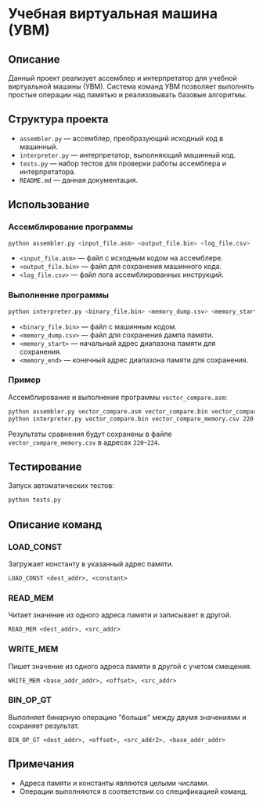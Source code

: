 # Учебная виртуальная машина (УВМ)

## Описание

Данный проект реализует ассемблер и интерпретатор для учебной виртуальной машины (УВМ). Система команд УВМ позволяет выполнять простые операции над памятью и реализовывать базовые алгоритмы.

## Структура проекта

- `assembler.py` — ассемблер, преобразующий исходный код в машинный.
- `interpreter.py` — интерпретатор, выполняющий машинный код.
- `tests.py` — набор тестов для проверки работы ассемблера и интерпретатора.
- `README.md` — данная документация.

## Использование

### Ассемблирование программы

```bash
python assembler.py <input_file.asm> <output_file.bin> <log_file.csv>
```

- `<input_file.asm>` — файл с исходным кодом на ассемблере.
- `<output_file.bin>` — файл для сохранения машинного кода.
- `<log_file.csv>` — файл лога ассемблированных инструкций.

### Выполнение программы

```bash
python interpreter.py <binary_file.bin> <memory_dump.csv> <memory_start> <memory_end>
```

- `<binary_file.bin>` — файл с машинным кодом.
- `<memory_dump.csv>` — файл для сохранения дампа памяти.
- `<memory_start>` — начальный адрес диапазона памяти для сохранения.
- `<memory_end>` — конечный адрес диапазона памяти для сохранения.

### Пример

Ассемблирование и выполнение программы `vector_compare.asm`:

```bash
python assembler.py vector_compare.asm vector_compare.bin vector_compare_log.csv
python interpreter.py vector_compare.bin vector_compare_memory.csv 220 224
```

Результаты сравнения будут сохранены в файле `vector_compare_memory.csv` в адресах `220`–`224`.

## Тестирование

Запуск автоматических тестов:

```bash
python tests.py
```

## Описание команд

### LOAD_CONST

Загружает константу в указанный адрес памяти.

```
LOAD_CONST <dest_addr>, <constant>
```

### READ_MEM

Читает значение из одного адреса памяти и записывает в другой.

```
READ_MEM <dest_addr>, <src_addr>
```

### WRITE_MEM

Пишет значение из одного адреса памяти в другой с учетом смещения.

```
WRITE_MEM <base_addr_addr>, <offset>, <src_addr>
```

### BIN_OP_GT

Выполняет бинарную операцию "больше" между двумя значениями и сохраняет результат.

```
BIN_OP_GT <dest_addr>, <offset>, <src_addr2>, <base_addr_addr>
```

## Примечания

- Адреса памяти и константы являются целыми числами.
- Операции выполняются в соответствии со спецификацией команд.
